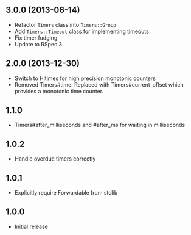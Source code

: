3.0.0 (2013-06-14)
------------------
* Refactor `Timers` class into `Timers::Group`
* Add `Timers::Timeout` class for implementing timeouts
* Fix timer fudging
* Update to RSpec 3

2.0.0 (2013-12-30)
------------------
* Switch to Hitimes for high precision monotonic counters
* Removed Timers#time. Replaced with Timers#current_offset which provides a
  monotonic time counter.

1.1.0
-----
* Timers#after_milliseconds and #after_ms for waiting in milliseconds

1.0.2
-----
* Handle overdue timers correctly

1.0.1
-----
* Explicitly require Forwardable from stdlib

1.0.0
-----
* Initial release
